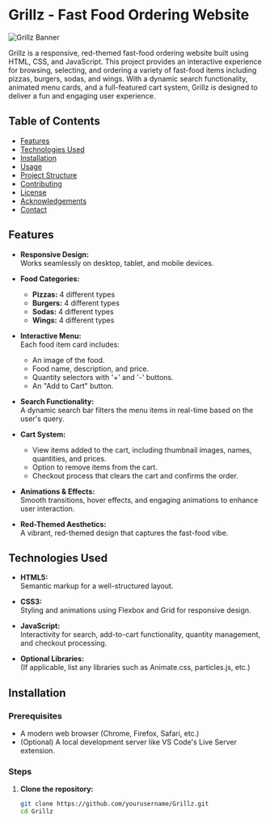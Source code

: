 # Grillz - Fast Food Ordering Website

![Grillz Banner](./assets/images/banner.png) <!-- Optional: Replace with your actual banner image -->

Grillz is a responsive, red-themed fast-food ordering website built using HTML, CSS, and JavaScript. This project provides an interactive experience for browsing, selecting, and ordering a variety of fast-food items including pizzas, burgers, sodas, and wings. With a dynamic search functionality, animated menu cards, and a full-featured cart system, Grillz is designed to deliver a fun and engaging user experience.

## Table of Contents

- [Features](#features)
- [Technologies Used](#technologies-used)
- [Installation](#installation)
- [Usage](#usage)
- [Project Structure](#project-structure)
- [Contributing](#contributing)
- [License](#license)
- [Acknowledgements](#acknowledgements)
- [Contact](#contact)

## Features

- **Responsive Design:**  
  Works seamlessly on desktop, tablet, and mobile devices.

- **Food Categories:**  
  - **Pizzas:** 4 different types  
  - **Burgers:** 4 different types  
  - **Sodas:** 4 different types  
  - **Wings:** 4 different types

- **Interactive Menu:**  
  Each food item card includes:
  - An image of the food.
  - Food name, description, and price.
  - Quantity selectors with '+' and '-' buttons.
  - An "Add to Cart" button.

- **Search Functionality:**  
  A dynamic search bar filters the menu items in real-time based on the user's query.

- **Cart System:**  
  - View items added to the cart, including thumbnail images, names, quantities, and prices.
  - Option to remove items from the cart.
  - Checkout process that clears the cart and confirms the order.

- **Animations & Effects:**  
  Smooth transitions, hover effects, and engaging animations to enhance user interaction.

- **Red-Themed Aesthetics:**  
  A vibrant, red-themed design that captures the fast-food vibe.

## Technologies Used

- **HTML5:**  
  Semantic markup for a well-structured layout.

- **CSS3:**  
  Styling and animations using Flexbox and Grid for responsive design.

- **JavaScript:**  
  Interactivity for search, add-to-cart functionality, quantity management, and checkout processing.

- **Optional Libraries:**  
  (If applicable, list any libraries such as Animate.css, particles.js, etc.)

## Installation

### Prerequisites
- A modern web browser (Chrome, Firefox, Safari, etc.)
- (Optional) A local development server like VS Code's Live Server extension.

### Steps

1. **Clone the repository:**
   ```bash
   git clone https://github.com/yourusername/Grillz.git
   cd Grillz
